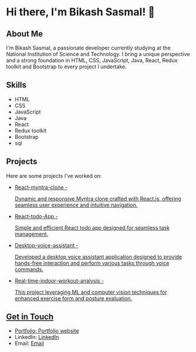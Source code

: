   <h1>Hi there, I'm Bikash Sasmal! 👋</h1>

  <h2>About Me</h2>
  <p>I'm Bikash Sasmal, a passionate developer currently studying at the National Institution of Science and Technology. I bring a unique perspective and a strong foundation in HTML, CSS, JavaScript, Java, React, Redux toolkit and Bootstrap to every project I undertake.</p>

  <h2>Skills</h2>
  <ul>
    <li>HTML</li>
    <li>CSS</li>
    <li>JavaScript</li>
    <li>Java</li>
    <li>React</li>
    <li>Redux toolkit</li>
    <li>Bootstrap</li>
    <li>sql</li>
  </ul>

  <h2>Projects</h2>
  <p>Here are some projects I've worked on:</p>
  <ul>
    <li><a href="https://github.com/Bikash-Sasmal/React-myntra-clone">React-myntra-clone - <p>Dynamic and responsive Myntra clone crafted with React.js, offering seamless user experience and intuitive navigation.</p></li>
    <li><a href="https://task-scheduler-react-version.vercel.app/">React-todo-App - <p>Simple and efficient React todo app designed for seamless task management.</p></li>
    <li><a href="https://github.com/Bikash-Sasmal/Desktop-Voice-Assistant">Desktop-voice-assistant - <p>Developed a desktop voice assistant application designed to provide hands-free interaction and perform various tasks through voice commands.</p></li>
    <li><a href="https://github.com/Bikash-Sasmal/Real-time-indoor-workout-analysis">Real-time-indoor-workout-analysis - <p>This project leveraging ML and computer vision techniques for enhanced exercise form and posture evaluation.</p></li>
  </ul>

  <h2>Get in Touch</h2>
  <ul>
    <li>Portfolio: <a href="https://portfolio-website-mu-ruddy.vercel.app">Portfolio website</a></li>
    <li>LinkedIn: <a href="https://www.linkedin.com/in/bikash-sasmal-088a26278">LinkedIn</a></li>
    <li>Email: <a href="mailto:bikash.sasmal.mca.2022@nist.edu">Email</a></li>
  </ul>

